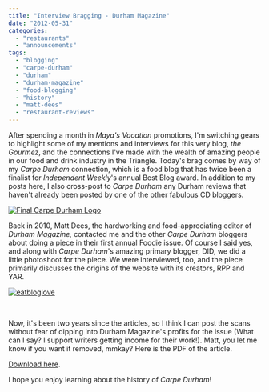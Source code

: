 ```yaml
---
title: "Interview Bragging - Durham Magazine"
date: "2012-05-31"
categories:
  - "restaurants"
  - "announcements"
tags:
  - "blogging"
  - "carpe-durham"
  - "durham"
  - "durham-magazine"
  - "food-blogging"
  - "history"
  - "matt-dees"
  - "restaurant-reviews"
---
```


After spending a month in _Maya's Vacation_ promotions, I'm switching gears to highlight some of my mentions and interviews for this very blog, _the Gourmez_, and the connections I've made with the wealth of amazing people in our food and drink industry in the Triangle. Today's brag comes by way of my _Carpe Durham_ connection, which is a food blog that has twice been a finalist for _Independent Weekly_'s annual Best Blog award. In addition to my posts here, I also cross-post to _Carpe Durham_ any Durham reviews that haven't already been posted by one of the other fabulous CD bloggers.

[![](http://s3.amazonaws.com/thegourmez-wpmedia/2012/05/cdlogo.jpg "Final Carpe Durham Logo")](http://s3.amazonaws.com/thegourmez-wpmedia/2012/05/cdlogo.jpg)

Back in 2010, Matt Dees, the hardworking and food-appreciating editor of _Durham Magazine,_ contacted me and the other _Carpe Durham_ bloggers about doing a piece in their first annual Foodie issue. Of course I said yes, and along with _Carpe Durham_'s amazing primary blogger, DID, we did a little photoshoot for the piece. We were interviewed, too, and the piece primarily discusses the origins of the website with its creators, RPP and YAR.




<div class="caption">

[![](http://s3.amazonaws.com/thegourmez-wpmedia/2012/05/eatbloglove.jpg "eatbloglove")](http://s3.amazonaws.com/thegourmez-wpmedia/2012/05/eatbloglove.jpg)</div>


 

Now, it's been two years since the articles, so I think I can post the scans without fear of dipping into Durham Magazine's profits for the issue (What can I say? I support writers getting income for their work!). Matt, you let me know if you want it removed, mmkay? Here is the PDF of the article.

[Download here](http://s3.amazonaws.com/thegourmez-wpmedia/2012/05/Carpe-Durham-in-Durham-Magazine-small.pdf "Open here.").

I hope you enjoy learning about the history of _Carpe Durham_!
